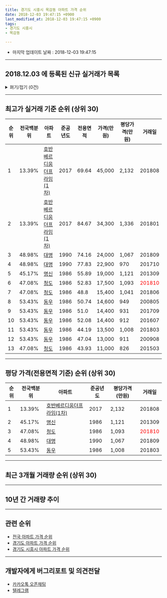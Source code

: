 ```yaml
---
title: 경기도 시흥시 목감동 아파트 가격 순위
date: 2018-12-03 19:47:15 +0900
last_modified_at: 2018-12-03 19:47:15 +0900
tags:
- 경기도 시흥시
- 목감동

---
```


* 마지막 업데이트 날짜 : 2018-12-03 19:47:15

---

## 2018.12.03 에 등록된 신규 실거래가 목록

<details>
<summary>펴기/접기 (0건)</summary>
<div markdown="1">

|아파트|전국백분위|준공년도|전용면적|가격(만원)|평당가격(만원)|거래일|
|---|---|---|---|---|---|---|
|없음|||||||


</div>
</details>

---

## 최고가 실거래 기준 순위 (상위 30)


|순위|전국백분위|아파트|준공년도|전용면적|가격(만원)|평당가격(만원)|거래일|
|---|---|---|---|---|---|---|---|
|1|13.39%|[호반베르디움더프라임(1차)](https://search.naver.com/search.naver?query=%EA%B2%BD%EA%B8%B0%EB%8F%84+%EC%8B%9C%ED%9D%A5%EC%8B%9C+%EB%AA%A9%EA%B0%90%EB%8F%99+%ED%98%B8%EB%B0%98%EB%B2%A0%EB%A5%B4%EB%94%94%EC%9B%80%EB%8D%94%ED%94%84%EB%9D%BC%EC%9E%84%281%EC%B0%A8%29)|2017|69.64|45,000|2,132|201808|
|2|13.39%|[호반베르디움더프라임(1차)](https://search.naver.com/search.naver?query=%EA%B2%BD%EA%B8%B0%EB%8F%84+%EC%8B%9C%ED%9D%A5%EC%8B%9C+%EB%AA%A9%EA%B0%90%EB%8F%99+%ED%98%B8%EB%B0%98%EB%B2%A0%EB%A5%B4%EB%94%94%EC%9B%80%EB%8D%94%ED%94%84%EB%9D%BC%EC%9E%84%281%EC%B0%A8%29)|2017|84.67|34,300|1,336|201801|
|3|48.98%|[대명](https://search.naver.com/search.naver?query=%EA%B2%BD%EA%B8%B0%EB%8F%84+%EC%8B%9C%ED%9D%A5%EC%8B%9C+%EB%AA%A9%EA%B0%90%EB%8F%99+%EB%8C%80%EB%AA%85)|1990|74.16|24,000|1,067|201809|
|4|48.98%|[대명](https://search.naver.com/search.naver?query=%EA%B2%BD%EA%B8%B0%EB%8F%84+%EC%8B%9C%ED%9D%A5%EC%8B%9C+%EB%AA%A9%EA%B0%90%EB%8F%99+%EB%8C%80%EB%AA%85)|1990|77.83|22,900|970|201710|
|5|45.17%|[명신](https://search.naver.com/search.naver?query=%EA%B2%BD%EA%B8%B0%EB%8F%84+%EC%8B%9C%ED%9D%A5%EC%8B%9C+%EB%AA%A9%EA%B0%90%EB%8F%99+%EB%AA%85%EC%8B%A0)|1986|55.89|19,000|1,121|201309|
|6|47.08%|[청도](https://search.naver.com/search.naver?query=%EA%B2%BD%EA%B8%B0%EB%8F%84+%EC%8B%9C%ED%9D%A5%EC%8B%9C+%EB%AA%A9%EA%B0%90%EB%8F%99+%EC%B2%AD%EB%8F%84)|1986|52.83|17,500|1,093|<span style="color:red">201810</span>|
|7|47.08%|[청도](https://search.naver.com/search.naver?query=%EA%B2%BD%EA%B8%B0%EB%8F%84+%EC%8B%9C%ED%9D%A5%EC%8B%9C+%EB%AA%A9%EA%B0%90%EB%8F%99+%EC%B2%AD%EB%8F%84)|1986|48.8|15,400|1,041|201806|
|8|53.43%|[동우](https://search.naver.com/search.naver?query=%EA%B2%BD%EA%B8%B0%EB%8F%84+%EC%8B%9C%ED%9D%A5%EC%8B%9C+%EB%AA%A9%EA%B0%90%EB%8F%99+%EB%8F%99%EC%9A%B0)|1986|50.74|14,600|949|200805|
|9|53.43%|[동우](https://search.naver.com/search.naver?query=%EA%B2%BD%EA%B8%B0%EB%8F%84+%EC%8B%9C%ED%9D%A5%EC%8B%9C+%EB%AA%A9%EA%B0%90%EB%8F%99+%EB%8F%99%EC%9A%B0)|1986|51.0|14,400|931|201709|
|10|53.43%|[동우](https://search.naver.com/search.naver?query=%EA%B2%BD%EA%B8%B0%EB%8F%84+%EC%8B%9C%ED%9D%A5%EC%8B%9C+%EB%AA%A9%EA%B0%90%EB%8F%99+%EB%8F%99%EC%9A%B0)|1986|52.08|14,400|912|201607|
|11|53.43%|[동우](https://search.naver.com/search.naver?query=%EA%B2%BD%EA%B8%B0%EB%8F%84+%EC%8B%9C%ED%9D%A5%EC%8B%9C+%EB%AA%A9%EA%B0%90%EB%8F%99+%EB%8F%99%EC%9A%B0)|1986|44.19|13,500|1,008|201803|
|12|53.43%|[동우](https://search.naver.com/search.naver?query=%EA%B2%BD%EA%B8%B0%EB%8F%84+%EC%8B%9C%ED%9D%A5%EC%8B%9C+%EB%AA%A9%EA%B0%90%EB%8F%99+%EB%8F%99%EC%9A%B0)|1986|47.04|13,000|911|200908|
|13|47.08%|[청도](https://search.naver.com/search.naver?query=%EA%B2%BD%EA%B8%B0%EB%8F%84+%EC%8B%9C%ED%9D%A5%EC%8B%9C+%EB%AA%A9%EA%B0%90%EB%8F%99+%EC%B2%AD%EB%8F%84)|1986|43.93|11,000|826|201503|


---

## 평당 가격(전용면적 기준) 순위 (상위 30)


|순위|전국백분위|아파트|준공년도|평당가격(만원)|거래일|
|---|---|---|---|---|---|
|1|13.39%|[호반베르디움더프라임(1차)](https://search.naver.com/search.naver?query=%EA%B2%BD%EA%B8%B0%EB%8F%84+%EC%8B%9C%ED%9D%A5%EC%8B%9C+%EB%AA%A9%EA%B0%90%EB%8F%99+%ED%98%B8%EB%B0%98%EB%B2%A0%EB%A5%B4%EB%94%94%EC%9B%80%EB%8D%94%ED%94%84%EB%9D%BC%EC%9E%84%281%EC%B0%A8%29)|2017|2,132|201808|
|2|45.17%|[명신](https://search.naver.com/search.naver?query=%EA%B2%BD%EA%B8%B0%EB%8F%84+%EC%8B%9C%ED%9D%A5%EC%8B%9C+%EB%AA%A9%EA%B0%90%EB%8F%99+%EB%AA%85%EC%8B%A0)|1986|1,121|201309|
|3|47.08%|[청도](https://search.naver.com/search.naver?query=%EA%B2%BD%EA%B8%B0%EB%8F%84+%EC%8B%9C%ED%9D%A5%EC%8B%9C+%EB%AA%A9%EA%B0%90%EB%8F%99+%EC%B2%AD%EB%8F%84)|1986|1,093|<span style="color:red">201810</span>|
|4|48.98%|[대명](https://search.naver.com/search.naver?query=%EA%B2%BD%EA%B8%B0%EB%8F%84+%EC%8B%9C%ED%9D%A5%EC%8B%9C+%EB%AA%A9%EA%B0%90%EB%8F%99+%EB%8C%80%EB%AA%85)|1990|1,067|201809|
|5|53.43%|[동우](https://search.naver.com/search.naver?query=%EA%B2%BD%EA%B8%B0%EB%8F%84+%EC%8B%9C%ED%9D%A5%EC%8B%9C+%EB%AA%A9%EA%B0%90%EB%8F%99+%EB%8F%99%EC%9A%B0)|1986|1,008|201803|


---

## 최근 3개월 거래량 순위 (상위 30)


<div style="width:100%;">
    <canvas id="deal_count_ranking" height="250"></canvas>
</div>


<script>
new Chart(document.getElementById("deal_count_ranking"), {
    type: 'horizontalBar',
    data: {
        labels: ['대명', '동우', '청도'],
        datasets: [{
            label: '실거래 수',
            data: [2, 2, 1],
            borderColor: "rgba(255, 0, 128, 1)",
            backgroundColor: "rgba(255, 0, 128, 0.5)",
            fill: false,
        }]
    },
    options: {
        responsive: true,
        title: {
            display: true,
            text: '최근 3개월 거래량 순위'
        },
        tooltips: {
            mode: 'index',
            intersect: false,
            callbacks: {
                title: function(tooltipItems, data) {
                    return "실거래 수:";
                },
                label: function(tooltipItem, data) {
                    return data.labels[tooltipItem.index] + ": " + tooltipItem.xLabel;
                }
            }
        },
        hover: {
            mode: 'nearest',
            intersect: true
        },
        scales: {
            xAxes: [{
                display: true,
                scaleLabel: {
                    display: true,
                    labelString: '실거래 수'
                },
                ticks: {
                    suggestedMin: 0,
                }
            }],
            yAxes: [{
                display: true,
                ticks: {
                    autoSkip: false,
                    callback: function(value, index, values) {
                        if (value.length > 15)
                            return value.substr(0, 13) + "...";
                        else
                            return value;
                    }
                },
                scaleLabel: {
                    display: false,
                }
            }]
        }
    }
});

</script>


---

## 10년 간 거래량 추이


<div style="width:100%;">
    <canvas id="deal_progress" height="250"></canvas>
</div>

<script>
new Chart(document.getElementById("deal_progress"), {
    type: 'line',
    data: {
        labels: ['200812','200901','200902','200903','200904','200905','200906','200907','200908','200909','200910','200911','200912','201001','201002','201003','201004','201005','201006','201007','201008','201009','201010','201011','201012','201101','201102','201103','201104','201105','201106','201107','201108','201109','201110','201111','201112','201201','201202','201203','201204','201205','201206','201207','201208','201209','201210','201211','201212','201301','201302','201303','201304','201305','201306','201307','201308','201309','201310','201311','201312','201401','201402','201403','201404','201405','201406','201407','201408','201409','201410','201411','201412','201501','201502','201503','201504','201505','201506','201507','201508','201509','201510','201511','201512','201601','201602','201603','201604','201605','201606','201607','201608','201609','201610','201611','201612','201701','201702','201703','201704','201705','201706','201707','201708','201709','201710','201711','201712','201801','201802','201803','201804','201805','201806','201807','201808','201809','201810','201811','201812'],
        datasets: [{
            label: '실거래 수',
            pointRadius: 1,
            data: [0, 1, 0, 0, 1, 4, 3, 3, 3, 1, 1, 1, 3, 0, 1, 1, 2, 1, 0, 0, 1, 0, 1, 1, 1, 0, 2, 1, 4, 1, 2, 1, 2, 0, 2, 0, 1, 2, 0, 1, 2, 6, 0, 2, 0, 0, 3, 1, 2, 4, 2, 0, 2, 0, 2, 0, 1, 1, 4, 1, 2, 0, 2, 2, 2, 2, 0, 1, 0, 0, 3, 2, 1, 4, 2, 5, 5, 6, 1, 1, 1, 0, 1, 2, 3, 0, 0, 1, 2, 5, 5, 4, 2, 3, 6, 1, 0, 4, 6, 4, 6, 2, 1, 5, 3, 7, 1, 0, 3, 6, 1, 2, 1, 1, 3, 3, 5, 3, 5, 0, 0],
            borderColor: "rgba(255, 201, 14, 1)",
            backgroundColor: "rgba(255, 201, 14, 0.5)",
            fill: true,
        }]
    },
    options: {
        responsive: true,
        title: {
            display: true,
            text: '10년간 거래량 추이'
        },
        tooltips: {
            mode: 'index',
            intersect: false,
        },
        hover: {
            mode: 'nearest',
            intersect: true
        },
        scales: {
            xAxes: [{
                display: true,
                scaleLabel: {
                    display: true,
                    labelString: '년/월'
                }
            }],
            yAxes: [{
                display: true,
                ticks: {
                    suggestedMin: 0,
                },
                scaleLabel: {
                    display: true,
                    labelString: '실거래 수'
                }
            }]
        }
    }
});

</script>


---

## 관련 순위

- [전국 아파트 가격 순위](https://inasie.github.io/apt-ranking/전국)
- [경기도 아파트 가격 순위](https://inasie.github.io/apt-ranking/경기도)
- [경기도 시흥시 아파트 가격 순위](https://inasie.github.io/apt-ranking/경기도-시흥시)


---

## 개발자에게 버그리포트 및 의견전달

- [카카오톡 오픈채팅](https://open.kakao.com/o/gLJUAP4)
- [텔레그램](https://t.me/inasie)

